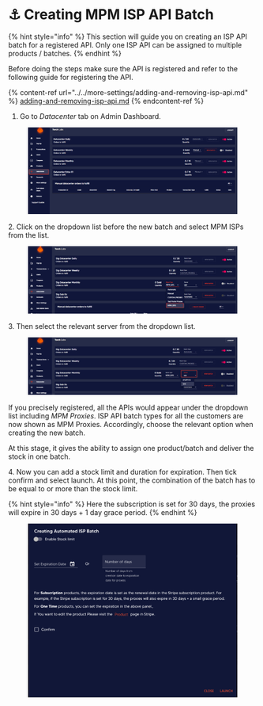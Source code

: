 # ⚓ Creating MPM ISP API Batch

{% hint style="info" %}
This section will guide you on creating an ISP API batch for a registered API. Only one ISP API can be assigned to multiple products / batches.&#x20;
{% endhint %}

Before doing the steps make sure the API is registered and refer to the following guide for registering the API.&#x20;

{% content-ref url="../../more-settings/adding-and-removing-isp-api.md" %}
[adding-and-removing-isp-api.md](../../more-settings/adding-and-removing-isp-api.md)
{% endcontent-ref %}

1. Go to _Datacenter_ tab on Admin Dashboard.

<figure><img src="../../.gitbook/assets/5 (9).png" alt=""><figcaption></figcaption></figure>

2\. Click on the dropdown list before the new batch and select MPM ISPs from the list.

<figure><img src="../../.gitbook/assets/a.png" alt=""><figcaption></figcaption></figure>

3\. Then select the relevant server from the dropdown list.

<figure><img src="../../.gitbook/assets/c (4).png" alt=""><figcaption></figcaption></figure>

If you precisely registered, all the APIs would appear under the dropdown list including _MPM Proxies_. ISP API batch types for all the customers are now shown as MPM Proxies. Accordingly, choose the relevant option when creating the new batch.

At this stage, it gives the ability to assign one product/batch and deliver the stock in one batch.

4\. Now you can add a stock limit and duration for expiration. Then tick confirm and select launch. At this point, the combination of the batch has to be equal to or more than the stock limit.

{% hint style="info" %}
Here the subscription is set for 30 days, the proxies will expire in 30 days + 1 day grace period.
{% endhint %}

<figure><img src="../../.gitbook/assets/Screenshot 2023-05-15 at 14.18.28.png" alt=""><figcaption></figcaption></figure>

